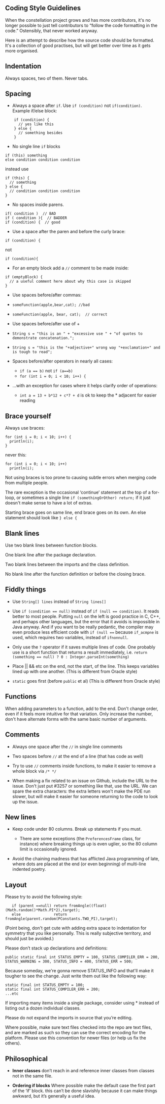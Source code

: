 ## Coding Style Guidelines

When the constellation project grows and has more contributors, it's no longer possible to just tell contributors to “follow the code formatting in the code.” Ostensibly, that never worked anyway.

Here is an attempt to describe how the source code should be formatted. It's a collection of good practises, but will get better over time as it gets more organised.

## Indentation

Always spaces, two of them. Never tabs.

## Spacing

* Always a space after `if`. Use `if (condition)` not `if(condition)`. Example if/else block:
```
    if (condition) {
      // yes like this
    } else {
      // something besides
    }
```
* No single line `if` blocks
```
if (this) something
else condition condition condition
```
instead use
```
if (this) {
  // something
} else {
  // condition condition condition
}
```
* No spaces inside parens.
```
if( condition )  // BAD
if ( condition ){  // BADDER
if (condition) {  // good
```
* Use a space after the paren and before the curly brace:
```
if (condition) {
```
not
```
if (condition){
```
* For an empty block add a `//` comment to be made inside:
```
if (emptyBlock) {
  // a useful comment here about why this case is skipped
}
```
* Use spaces before/after commas:
 * `someFunction(apple,bear,cat); //bad`
 * `someFunction(apple, bear, cat);  // correct`

* Use spaces before/after use of +
 * `String s = "this is an " + "excessive use " + "of quotes to demonstrate concatenation.";`
 * `String s = "this is the "+adjective+" wrong way "+exclamation+" and is tough to read";`

* Spaces before/after operators in nearly all cases:
  * `if (a == b)` not `if (a==b)`
  * `for (int i = 0; i < 10; i++) {`
* ...with an exception for cases where it helps clarify order of operations:
  * `int a = 13 + b*12 + c*7 + d` is ok to keep the * adjacent for easier reading

## Brace yourself

Always use braces:
```
for (int i = 0; i < 10; i++) {
  println(i);
}
```
never this:
```
for (int i = 0; i < 10; i++)
  println(i);
```
Not using braces is too prone to causing subtle errors when merging code from multiple people.

The rare exception is the occasional ‘continue’ statement at the top of a for-loop, or sometimes a single line `if (somethingOrOther) return;` if it just doesn't make sense to have a lot of extras.

Starting brace goes on same line, end brace goes on its own. An else statement should look like `} else {`

## Blank lines

Use two blank lines between function blocks.

One blank line after the package declaration.

Two blank lines between the imports and the class definition.

No blank line after the function definition or before the closing brace.


## Fiddly things

* Use `String[] lines` instead of `String lines[]`

* Use `if (condition == null)` instead of `if (null == condition)`. It reads better to most people. Putting `null` on the left is good practice in C, C++, and perhaps other languages, but the error that it avoids is impossible in Java anyway. And if you want to be really pedantic, the compiler may even produce less efficient code with `if (null ==` because `if_acmpne` is used, which requires two variables, instead of `ifnonnull`.

* Only use the `?` operator if it saves multiple lines of code. One probably use is a short function that returns a result immediately, i.e. `return (something == null) ? 0 : Integer.parseInt(something)`

* Place || &&  etc on the end, not the start, of the line. This keeps variables lined up with one another. (This is different from Oracle style)

* `static` goes first (before `public` et al) (This is different from Oracle style)


## Functions

When adding parameters to a function, add to the end. Don't change order, even if it feels more intuitive for that variation. Only increase the number, don't have alternate forms with the same basic number of arguments.


## Comments

* Always one space after the `//` in single line comments

* Two spaces before `//` at the end of a line (that has code as well)

* Try to use `//` comments inside functions, to make it easier to remove a whole block via `/* */`

* When making a fix related to an issue on Github, include the URL to the issue. Don't just put #3257 or something like that, use the URL. We can spare the extra characters: the extra letters won't make the PDE run slower, but will make it easier for someone returning to the code to look up the issue.

## New lines

* Keep code under 80 columns. Break up statements if you must.
    * There are some exceptions (the `PreferencesFrame` class, for instance) where breaking things up is even uglier, so the 80 column limit is occasionally ignored.

* Avoid the chaining madness that has afflicted Java programming of late, where dots are placed at the end (or even beginning) of multi-line indented poetry.


## Layout

Please try to avoid the following style:
```
   if (parent ==null) return fromAngle((float)(Math.random()*Math.PI*2),target);
   else               return fromAngle(parent.random(PConstants.TWO_PI),target);
```
(Point being, don't get cute with adding extra space to indentation for symmetry that you like personally. This is really subjective territory, and should just be avoided.)

Please don’t stack up declarations and definitions:
```
public static final int STATUS_EMPTY = 100, STATUS_COMPILER_ERR = 200, STATUS_WARNING = 300, STATUS_INFO = 400, STATUS_ERR = 500;
```
Because someday, we're gonna remove STATUS_INFO and that'll make it tougher to see the change. Just write them out like the following way:
```
static final int STATUS_EMPTY = 100;
static final int STATUS_COMPILER_ERR = 200;
...etc
```

If importing many items inside a single package, consider using * instead of listing out a dozen individual classes.

Please do not expand the imports in source that you’re editing.

Where possible, make sure text files checked into the repo are text files, and are marked as such so they can use the correct encoding for the platform. Please use this convention for newer files (or help us fix the others).


## Philosophical

* **Inner classes** don’t reach in and reference inner classes from classes not in the same file.

* **Ordering if blocks** Where possible make the default case the first part of the ‘if’ block. this can’t be done slavishly because it can make things awkward, but it’s generally a useful idea.
